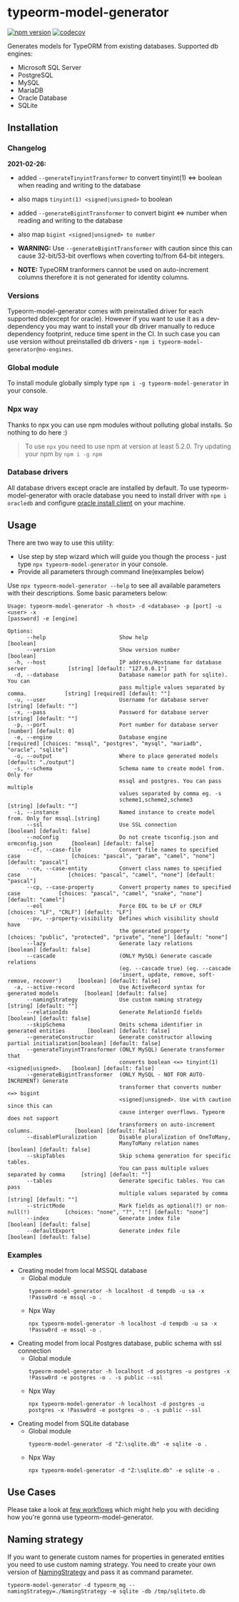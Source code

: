 # typeorm-model-generator

[![npm version](https://badge.fury.io/js/typeorm-model-generator.svg)](https://badge.fury.io/js/typeorm-model-generator)
[![codecov](https://codecov.io/gh/Kononnable/typeorm-model-generator/branch/master/graph/badge.svg)](https://codecov.io/gh/Kononnable/typeorm-model-generator)

<!-- ***
## :warning: This project is in a maintenance phase. See [#329](https://github.com/Kononnable/typeorm-model-generator/issues/329) for details.
*** -->

Generates models for TypeORM from existing databases.
Supported db engines:
* Microsoft SQL Server
* PostgreSQL
* MySQL
* MariaDB
* Oracle Database
* SQLite

## Installation

### Changelog

**2021-02-26:**

- added `--generateTinyintTransformer` to convert tinyint(1) <=> boolean when reading and writing to the database
- also maps `tinyint(1) <signed|unsigned>` to boolean

- added `--generateBigintTransformer` to convert bigint <=> number when reading and writing to the database
- also map `bigint <signed|unsigned> to number`

- **WARNING:** Use `--generateBigintTransformer` with caution since this can cause 32-bit/53-bit overflows when coverting to/from 64-bit integers. 

- **NOTE:** TypeORM tranformers cannot be used on auto-increment columns therefore it is not generated for identity columns.

### Versions
Typeorm-model-generator comes with preinstalled driver for each supported db(except for oracle). However if you want to use it as a dev-dependency you may want to install your db driver manually to reduce dependency footprint, reduce time spent in the CI. In such case you can use version without preinstalled db drivers - `npm i typeorm-model-generator@no-engines`.  
### Global module
To install module globally simply type `npm i -g typeorm-model-generator` in your console.
### Npx way
Thanks to npx you can use npm modules without polluting global installs. So nothing to do here :)
>To use `npx` you need to use npm at version at least 5.2.0. Try updating your npm by `npm i -g npm`
### Database drivers
All database drivers except oracle are installed by default. To use typeorm-model-generator with oracle database you need to install driver with `npm i oracledb` and configure [oracle install client](http://www.oracle.com/technetwork/database/database-technologies/instant-client/overview/index.html) on your machine.

## Usage 
There are two way to use this utility:
- Use step by step wizard which will guide you though the process - just type `npx typeorm-model-generator` in your console.
- Provide all parameters through command line(examples below)


Use `npx typeorm-model-generator --help` to see all available parameters with their descriptions. Some basic parameters below:
```shell
Usage: typeorm-model-generator -h <host> -d <database> -p [port] -u <user> -x
[password] -e [engine]

Options:
      --help                       Show help                                           [boolean]
      --version                    Show version number                                 [boolean]
  -h, --host                       IP address/Hostname for database server             [string] [default: "127.0.0.1"]
  -d, --database                   Database name(or path for sqlite). You can
                                   pass multiple values separated by comma.            [string] [required] [default: ""]
  -u, --user                       Username for database server                        [string] [default: ""]
  -x, --pass                       Password for database server                        [string] [default: ""]
  -p, --port                       Port number for database server                     [number] [default: 0]
  -e, --engine                     Database engine                                     [required] [choices: "mssql", "postgres", "mysql", "mariadb", "oracle", "sqlite"]
  -o, --output                     Where to place generated models                     [default: "./output"]
  -s, --schema                     Schema name to create model from. Only for
                                   mssql and postgres. You can pass multiple
                                   values separated by comma eg. -s
                                   scheme1,scheme2,scheme3                             [string] [default: ""]
  -i, --instance                   Named instance to create model from. Only for mssql.[string]
      --ssl                        Use SSL connection                                  [boolean] [default: false]
      --noConfig                   Do not create tsconfig.json and ormconfig.json      [boolean] [default: false]
      --cf, --case-file            Convert file names to specified case                [choices: "pascal", "param", "camel", "none"] [default: "pascal"]
      --ce, --case-entity          Convert class names to specified case               [choices: "pascal", "camel", "none"] [default: "pascal"]
      --cp, --case-property        Convert property names to specified case            [choices: "pascal", "camel", "snake", "none"] [default: "camel"]
      --eol                        Force EOL to be LF or CRLF                          [choices: "LF", "CRLF"] [default: "LF"]
      --pv, --property-visibility  Defines which visibility should have
                                   the generated property                              [choices: "public", "protected", "private", "none"] [default: "none"]
      --lazy                       Generate lazy relations                             [boolean] [default: false]
      --cascade                    (ONLY MySQL) Generate cascade relations
                                   (eg. --cascade true) (eg. --cascade
                                   'insert, update, remove, soft-remove, recover')     [boolean] [default: false]
  -a, --active-record              Use ActiveRecord syntax for generated models        [boolean] [default: false]
      --namingStrategy             Use custom naming strategy                          [string] [default: ""]
      --relationIds                Generate RelationId fields                          [boolean] [default: false]
      --skipSchema                 Omits schema identifier in generated entities       [boolean] [default: false]
      --generateConstructor        Generate constructor allowing partial initialization[boolean] [default: false]
      --generateTinyintTransformer (ONLY MySQL) Generate transformer that
                                   converts boolean <=> tinyint(1) <signed|usigned>.   [boolean] [default: false]
      --generateBigintTransformer  (ONLY MySQL - NOT FOR AUTO-INCREMENT) Generate
                                   transformer that converts number <=> bigint
                                   <signed|unsigned>. Use with caution since this can
                                   cause interger overflows. Typeorm does not support
                                   transformers on auto-increment columns.             [boolean] [default: false]
      --disablePluralization       Disable pluralization of OneToMany,
                                   ManyToMany relation names                           [boolean] [default: false]
      --skipTables                 Skip schema generation for specific tables.
                                   You can pass multiple values separated by comma     [string] [default: ""]
      --tables                     Generate specific tables. You can pass
                                   multiple values separated by comma                  [string] [default: ""]
      --strictMode                 Mark fields as optional(?) or non-null(!)           [choices: "none", "?", "!"] [default: "none"]
      --index                      Generate index file                                 [boolean] [default: false]
      --defaultExport              Generate index file                                 [boolean] [default: false]

```
### Examples

* Creating model from local MSSQL database
   * Global module
      ```
      typeorm-model-generator -h localhost -d tempdb -u sa -x !Passw0rd -e mssql -o .
      ````
   * Npx Way
      ```
      npx typeorm-model-generator -h localhost -d tempdb -u sa -x !Passw0rd -e mssql -o .
      ````
* Creating model from local Postgres database, public schema with ssl connection
   * Global module
      ```
      typeorm-model-generator -h localhost -d postgres -u postgres -x !Passw0rd -e postgres -o . -s public --ssl
      ````
   * Npx Way
      ```
      npx typeorm-model-generator -h localhost -d postgres -u postgres -x !Passw0rd -e postgres -o . -s public --ssl
      ````
* Creating model from SQLite database
   * Global module
      ```
      typeorm-model-generator -d "Z:\sqlite.db" -e sqlite -o .
      ````
   * Npx Way
      ```
      npx typeorm-model-generator -d "Z:\sqlite.db" -e sqlite -o .
      ````
## Use Cases
Please take a look at [few workflows](USECASES.md) which might help you with deciding how you're gonna use typeorm-model-generator.
## Naming strategy
If you want to generate custom names for properties in generated entities you need to use custom naming strategy. You need to create your own version of [NamingStrategy](https://github.com/Kononnable/typeorm-model-generator/blob/master/src/NamingStrategy.ts) and pass it as command parameter.

```typeorm-model-generator -d typeorm_mg --namingStrategy=./NamingStrategy -e sqlite -db /tmp/sqliteto.db```
